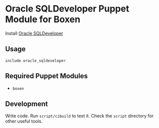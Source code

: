 # Oracle SQLDeveloper Puppet Module for Boxen

Install [Oracle SQLDeveloper](http://www.oracle.com/technetwork/developer-tools/sql-developer/overview/index.html)

## Usage

```puppet
include oracle_sqldeveloper
```

## Required Puppet Modules

* `boxen`

## Development

Write code. Run `script/cibuild` to test it. Check the `script`
directory for other useful tools.

